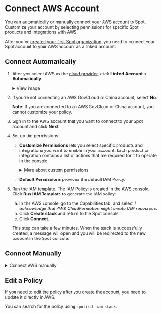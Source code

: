 <meta name="robots" content="noindex">

# Connect AWS Account

You can automatically or manually connect your AWS account to Spot. Customize your account by selecting permissions for specific Spot products and integrations with AWS.  

After you've [created your first Spot organization](connect-your-cloud-provider/first-account/), you need to connect your Spot account to your AWS account as a linked account.

## Connect Automatically

1. After you select AWS as the [cloud provider](connect-your-cloud-provider/first-account/), click **Linked Account** > **Automatically**.

   <details>
     <summary markdown="span">View image</summary>

      <img width=600 src="https://github.com/user-attachments/assets/36547eb1-b462-4bca-9499-337c0115bbbc">

  </details>

2. If you're not connecting an AWS GovCLoud or China account, select **No**.

    **Note**: If you are connected to an AWS GovCloud or China account, you cannot customize your policy.  

3. Sign in to the AWS account that you want to connect to your Spot account and click **Next**. 

4. Set up the permissions:

    * **Customize Permissions** lets you select specific products and integrations you want to enable in your account. Each product or integration contains a list of actions that are required for it to operate in the console.
      
      <details>
      <summary markdown="span">More about custom permissions</summary>
     
        When you connect your cloud account to Spot, you can select permissions for specific Spot products and integrations with AWS. Select the products and the integrations of the specific product.

        ![connect-aws-manually-005a](https://github.com/spotinst/help/assets/106514736/dc54fa20-56bc-4ad3-b776-d080c654974a)

        Expand each integration to view the actions under it.

        ![connect-aws-manually-006a](https://github.com/spotinst/help/assets/106514736/beb14e09-7b2e-4d89-b60a-c0590969fe0d)
 
        If a permission bundle is not selected, the list of permissions under it won’t be included in the policy JSON.

        Click **View JSON** to view the permissions in the JSON preview that is updated according to your selection.

       </details>

    * **Default Permissions** provides the default IAM Policy.

5. Run the IAM template. The IAM Policy is created in the AWS console. Click **Run IAM Template** to generate the IAM policy:

    <ol style="list-style-type: lower-alpha;">
      <li>In the AWS console, go to the Capabilities tab, and select <i>I acknowledge that AWS CloudFormation might create IAM resources</i>.</li>
      <li>Click <b>Create stack</b> and return to the Spot console.</li>
      <li>Click <b>Connect</b>.</li>
    </ol>

   This step can take a few minutes. When the stack is successfully created, a message will open and you will be redirected to the new account in the Spot console.  


## Connect Manually

<details>
 <summary markdown="span">Connect AWS manually</summary>

   1. After you select AWS as the [cloud provider](connect-your-cloud-provider/first-account/), click **Linked Account** > **Manually**.

       <details>
        <summary markdown="span">View image</summary>

      <img width=600 src="https://github.com/user-attachments/assets/817b17fe-c972-439c-8f40-d2f62bde1b05">

      </details>
  
  2. If you're not connecting an AWS GovCLoud or China account, select **No**.

      **Note**: If you are connected to an AWS GovCloud or China account, you cannot customize your policy.  

  3. Sign in to the AWS account that you want to connect to your Spot account and click **Next**. 

  4. Set up the permissions:

      * **Customize Permissions** lets you select specific products and integrations you want to enable in your account. Each product or integration contains a list of actions that are required for it to operate in the console.
      
        <details>
        <summary markdown="span">More about custom permissions</summary>
     
          When you connect your cloud account to Spot, you can select permissions for specific Spot products and integrations with AWS. Select the products and the integrations of the specific product.

          <img width=600 src="https://github.com/spotinst/help/assets/106514736/dc54fa20-56bc-4ad3-b776-d080c654974a">

          Expand each integration to view the actions under it.

         <img width=600 src="https://github.com/spotinst/help/assets/106514736/beb14e09-7b2e-4d89-b60a-c0590969fe0d">
 
          If a permission bundle is not selected, the list of permissions under it won’t be included in the policy JSON.

          Click <b>View JSON</b> to view the permissions in the JSON preview that is updated according to your selection.

         </details>

      * **Default Permissions** provides the default IAM Policy.

  5. Create an IAM policy in the AWS console. This is the policy that the Spot role will use to manage resources in your AWS account.

       <ol style="list-style-type: lower-alpha;">
        <li>In the Spot console, click <b>View JSON</b> and copy the JSON file.</li>
        <li><a href="https://docs.aws.amazon.com/IAM/latest/UserGuide/access_policies_create-console.html">Create an IAM policy in AWS.</a></li>
        <li>In the AWS console, paste the JSON with the Spot policy.</li>
        <li>Set the policy name to <i>Spot-Policy</i> and click <b>Create Policy</b>.</li>
        <li>In the Spot console, click <b>Next</b>.</li>
      </ol>
  
  6. In the wizard in the Spot console, click **Next**.

  7. Create an IAM role in the AWS console.

       <ol style="list-style-type: lower-alpha;">
        <li><a href="https://docs.aws.amazon.com/IAM/latest/UserGuide/id_roles_create_for-user.html">Create an IAM role in AWS.</a></li>
        <li>Enter the <b>Account ID</b> <i>922761411349</i>.</li>
        <li>Select <b>Require external ID</b> and enter the <b>External ID</b> <i>pzwWFQdK8ih4ei1T3BpX5EI-OlzFWTRamyq-ckdopWk-</i>.</li>
        <li>Attach <i>Spot Policy</i> to the <b>permissions policies</b>.</li>
        <li>Enter the <b>role name</b> <i>Spot-Role</i>.</li>
      </ol>

  9. In the Spot console, paste the **RoleArn** from the role’s page and click **Connect**.

</details>

## Edit a Policy

If you need to edit the policy after you create the account, you need to [update it directly in AWS](https://docs.aws.amazon.com/IAM/latest/UserGuide/access_policies_manage-edit.html).

You can search for the policy using `spotinst-iam-stack`.  

